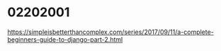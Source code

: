 # 02202001
https://simpleisbetterthancomplex.com/series/2017/09/11/a-complete-beginners-guide-to-django-part-2.html
